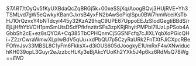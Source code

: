 $START$/tOyQv5fKyUXBdaQcZqBRGj5k+00xeSSjXq/AoogBQvj3HUjRVE+Yh3TSMLvd7gW5eQwkyKBanGJxrsB4yxFN2bAwSoPiqISpu0BW7hmWceiKsTbHJ1OrQzvxY4bNTdcyi445y32KzA29hqC9UPE67UppoEEJzSIodGegtiBBdS/rEjLjHfhYbVCH1pmSmUtsDSdfPfkfnzttrSFs3zpKRjRhyitPMPbI7IUzLpPSob4AGbbSh2cE+ez8sQYOA+Cq385TbCPHQnmCj5GSNFcfq7cJIXLYqbXoPGicQHi+Z2zrCwraWmwXLpIwBdV5qUu+xdPbQU7p5CzyRaURk2FnTXtFJiCXpcRBeFOfmJsv33MBSL8C1yFm6FkksX+d3iOUS605dJoogkyE1UmRxF4wXNwiduchKH039opL3Guyr2eJzzbcHLKy3eBjAkcYUoKh2YXk5J4p6kz6RdMsQ78Wg==$END$